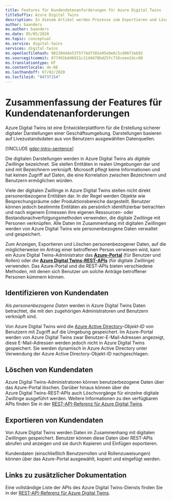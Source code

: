 ```yaml
---
title: Features für Kundendatenanforderungen für Azure Digital Twins
titleSuffix: Azure Digital Twins
description: In diesem Artikel werden Prozesse zum Exportieren und Löschen personenbezogener Daten in Azure Digital Twins gezeigt.
author: baanders
ms.author: baanders
ms.date: 05/05/2020
ms.topic: conceptual
ms.service: digital-twins
services: digital-twins
ms.openlocfilehash: 9822044de53f5f74df302e05e0e6c5cd06f3eb92
ms.sourcegitcommit: 877491bd46921c11dd478bd25fc718ceee2dcc08
ms.translationtype: HT
ms.contentlocale: de-DE
ms.lasthandoff: 07/02/2020
ms.locfileid: "84737154"
---
```

# <a name="summary-of-customer-data-request-features"></a>Zusammenfassung der Features für Kundendatenanforderungen

Azure Digital Twins ist eine Entwicklerplattform für die Erstellung sicherer digitaler Darstellungen einer Geschäftsumgebung. Darstellungen basieren auf Livezustandsdaten aus von Benutzern ausgewählten Datenquellen.

[!INCLUDE [gdpr-intro-sentence](../../includes/gdpr-intro-sentence.md)]

Die digitalen Darstellungen werden in Azure Digital Twins als *digitale Zwillinge* bezeichnet. Sie stellen Entitäten in realen Umgebungen dar und sind mit Bezeichnern verknüpft. Microsoft pflegt keine Informationen und hat keinen Zugriff auf Daten, die eine Korrelation zwischen Bezeichnern und Benutzern ermöglichen würden. 

Viele der digitalen Zwillinge in Azure Digital Twins stellen nicht direkt personenbezogene Entitäten dar. In der Regel werden Objekte wie Besprechungsräume oder Produktionsbereiche dargestellt. Benutzer können jedoch bestimmte Entitäten als persönlich identifizierbar betrachten und nach eigenem Ermessen ihre eigenen Ressourcen- oder Bestandsnachverfolgungsmethoden verwenden, die digitale Zwillinge mit Personen verknüpfen. Alle Daten im Zusammenhang mit digitalen Zwillingen werden von Azure Digital Twins wie personenbezogene Daten verwaltet und gespeichert.

Zum Anzeigen, Exportieren und Löschen personenbezogener Daten, auf die möglicherweise im Antrag einer betroffenen Person verwiesen wird, kann ein Azure Digital Twins-Administrator das [**Azure-Portal**](https://portal.azure.com/) (für Benutzer und Rollen) oder die [**Azure Digital Twins-REST-APIs**](how-to-use-apis-sdks.md) (für digitale Zwillinge) verwenden. Das Azure-Portal und die REST-APIs bieten verschiedene Methoden, mit denen sich Benutzer um solche Anträge betroffener Personen kümmern können.

## <a name="identifying-customer-data"></a>Identifizieren von Kundendaten

Als *personenbezogene Daten* werden in Azure Digital Twins Daten betrachtet, die mit den zugehörigen Administratoren und Benutzern verknüpft sind. 

Von Azure Digital Twins wird die [Azure Active Directory](../active-directory/fundamentals/active-directory-whatis.md)-*Objekt-ID* von Benutzern mit Zugriff auf die Umgebung gespeichert. Im Azure-Portal werden von Azure Digital Twins zwar Benutzer-E-Mail-Adressen angezeigt, diese E-Mail-Adressen werden jedoch nicht in Azure Digital Twins gespeichert. Sie werden dynamisch in Azure Active Directory unter Verwendung der Azure Active Directory-Objekt-ID nachgeschlagen.

## <a name="deleting-customer-data"></a>Löschen von Kundendaten

Azure Digital Twins-Administratoren können benutzerbezogene Daten über das Azure-Portal löschen. Darüber hinaus können über die Azure Digital Twins-REST-APIs auch Löschvorgänge für einzelne digitale Zwillinge ausgeführt werden. Weitere Informationen zu den verfügbaren APIs finden Sie in der [REST-API-Referenz für Azure Digital Twins](https://docs.microsoft.com/rest/api/azure-digitaltwins/).

## <a name="exporting-customer-data"></a>Exportieren von Kundendaten

Von Azure Digital Twins werden Daten im Zusammenhang mit digitalen Zwillingen gespeichert. Benutzer können diese Daten über REST-APIs abrufen und anzeigen und sie durch Kopieren und Einfügen exportieren. 

Kundendaten (einschließlich Benutzerrollen und Rollenzuweisungen) können über das Azure-Portal ausgewählt, kopiert und eingefügt werden. 

## <a name="links-to-additional-documentation"></a>Links zu zusätzlicher Dokumentation

Eine vollständige Liste der APIs des Azure Digital Twins-Diensts finden Sie in der [REST-API-Referenz für Azure Digital Twins](https://docs.microsoft.com/rest/api/azure-digitaltwins/).